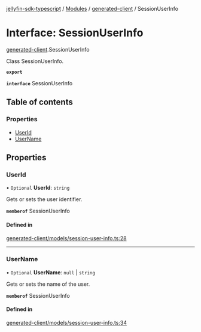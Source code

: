 [jellyfin-sdk-typescript](../README.md) / [Modules](../modules.md) / [generated-client](../modules/generated_client.md) / SessionUserInfo

# Interface: SessionUserInfo

[generated-client](../modules/generated_client.md).SessionUserInfo

Class SessionUserInfo.

**`export`**

**`interface`** SessionUserInfo

## Table of contents

### Properties

- [UserId](generated_client.SessionUserInfo.md#userid)
- [UserName](generated_client.SessionUserInfo.md#username)

## Properties

### UserId

• `Optional` **UserId**: `string`

Gets or sets the user identifier.

**`memberof`** SessionUserInfo

#### Defined in

[generated-client/models/session-user-info.ts:28](https://github.com/thornbill/jellyfin-sdk-typescript/blob/0f61f16/src/generated-client/models/session-user-info.ts#L28)

___

### UserName

• `Optional` **UserName**: ``null`` \| `string`

Gets or sets the name of the user.

**`memberof`** SessionUserInfo

#### Defined in

[generated-client/models/session-user-info.ts:34](https://github.com/thornbill/jellyfin-sdk-typescript/blob/0f61f16/src/generated-client/models/session-user-info.ts#L34)
